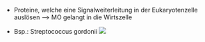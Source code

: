 - Proteine, welche eine Signalweiterleitung in der Eukaryotenzelle auslösen --> MO gelangt in die Wirtszelle 

- Bsp.: Streptococcus gordonii
![](Pasted%20image%2020231215144156.png)
